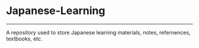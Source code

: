 # Japanese-Learning
***
A repository used to store Japanese learning materials, notes, refernences, textbooks, etc.
